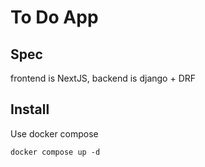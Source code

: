 # To Do App

## Spec
frontend is NextJS, backend is django + DRF

## Install
Use docker compose
```shell
docker compose up -d
```
